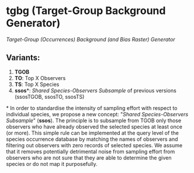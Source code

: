 # tgbg (Target-Group Background Generator)

*Target-Group (Occurrences) Background (and Bias Raster) Generator*

## Variants:
1) **TGOB**
2) **TO**: Top X Observers
3) **TS**: Top X Species
4) **ssos**\*: *Shared Species-Observers Subsample* of previous versions (ssosTGOB, ssosTO, ssosTS)

\* In order to standardise the intensity of sampling effort with respect to individual species, we propose a new concept: "*Shared Species-Observers Subsample*" (**ssos**). The principle is to subsample from TGOB only those observers who have already observed the selected species at least once (or more). This simple rule can be implemented at the query level of the species occurrence database by matching the names of observers and filtering out observers with zero records of selected species. We assume that it removes potentially detrimental noise from sampling effort from observers who are not sure that they are able to determine the given species or do not map it purposefully. 

